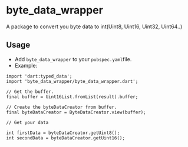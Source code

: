 # byte_data_wrapper

A package to convert you byte data to int(Uint8, Uint16, Uint32, Uint64..)

## Usage
* Add `byte_data_wrapper` to your `pubspec.yaml`file.
* Example:

```
import 'dart:typed_data';
import 'byte_data_wrapper/byte_data_wrapper.dart';

// Get the buffer.
final buffer = Uint16List.fromList(result).buffer;

// Create the byteDataCreator from buffer.
final byteDataCreator = ByteDataCreator.view(buffer);

// Get your data 

int firstData = byteDataCreator.getUint8();
int secondData = byteDataCreator.getUint16();
```